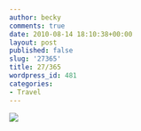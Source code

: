 ```yaml
---
author: becky
comments: true
date: 2010-08-14 18:10:38+00:00
layout: post
published: false
slug: '27365'
title: 27/365
wordpress_id: 481
categories:
- Travel
---
```


[![](http://beta.beckyjenson.com/wp-content/uploads/2010/08/27-August10-0001.jpg)](http://beta.beckyjenson.com/wp-content/uploads/2010/08/27-August10-0001.jpg)[](http://beta.beckyjenson.com/wp-content/uploads/2010/08/27-August10-0001.jpg)
